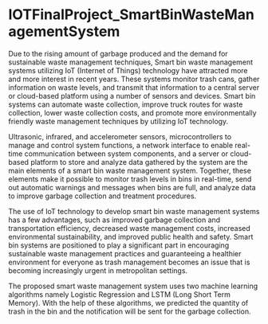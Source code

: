 # IOTFinalProject_SmartBinWasteManagementSystem
Due to the rising amount of garbage produced and the demand for sustainable waste management techniques, Smart bin waste management systems utilizing IoT (Internet of Things) technology have attracted more and more interest in recent years. These systems monitor trash cans, gather information on waste levels, and transmit that information to a central server or cloud-based platform using a number of sensors and devices. Smart bin systems can automate waste collection, improve truck routes for waste collection, lower waste collection costs, and promote more environmentally friendly waste management techniques by utilizing IoT technology.

Ultrasonic, infrared, and accelerometer sensors, microcontrollers to manage and control system functions, a network interface to enable real-time communication between system components, and a server or cloud-based platform to store and analyze data gathered by the system are the main elements of a smart bin waste management system. Together, these elements make it possible to monitor trash levels in bins in real-time, send out automatic warnings and messages when bins are full, and analyze data to improve garbage collection and treatment procedures.

The use of IoT technology to develop smart bin waste management systems has a few advantages, such as improved garbage collection and transportation efficiency, decreased waste management costs, increased environmental sustainability, and improved public health and safety. Smart bin systems are positioned to play a significant part in encouraging sustainable waste management practices and guaranteeing a healthier environment for everyone as trash management becomes an issue that is becoming increasingly urgent in metropolitan settings.

The proposed smart waste management system uses two machine learning algorithms namely Logistic Regression and LSTM (Long Short Term Memory). With the help of these algorithms, we predicted the quantity of trash in the bin and the notification will be sent for the garbage collection.
